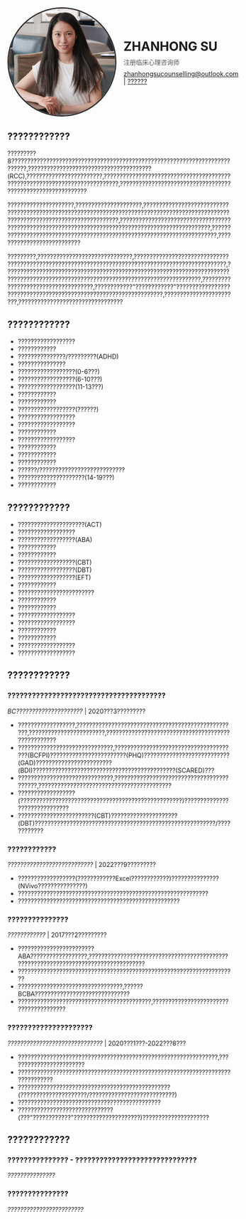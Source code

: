 <div style="display: flex; align-items: center; margin-bottom: 2rem;">
  <img src="bio.jpg" alt="ZHANHONG PHOTO" style="width: 240px; height: 240px; border-radius: 50%; object-fit: cover; border: 3px solid #333; margin-right: 1rem;">
  <div>
    <h1 style="margin: 0;">ZHANHONG SU</h1>
    <p style="margin: 0.5rem 0; color: #555;">注册临床心理咨询师</p>
    <p style="margin: 0; font-size: 0.9rem;">
      <a href="mailto:zhanhongsucounselling@outlook.com">zhanhongsucounselling@outlook.com</a> | 
      <a href="https://www.linkedin.com/in/viola-su-b67143166/">??????</a> 
    </p>
  </div>
</div>

## ????????????
?????????8???????????????????????????????????????????????????????????????????????????,???????????????????????????????????????(RCC),????????????????????????,???????????????????????????????????????????????????????????????????????????,????????????????????????????????????????????????????????????

?????????????????????,?????????????????????,????????????????????????????????????????????????????????????????????????????????????????????????????????????????????????????????????,???????????????????????????????????????????????????????????????????????????????????????????????????,????????????????????????????????????????????????????????????????????????,???????????????????????????

?????????,??????????????????????????????,???????????????????????????????????????????????????????????????????????????????????????????????????,????????????????????????????????????????????????????????????????????????????????????????????????????????????????????????????????????,????????????????????????????????????,????????????"????????????"??????????????????????????????????????????????????????????????????,????????????????????????,?????????????????????????????????

## ????????????
- ??????????????????
- ????????????
- ???????????????/?????????(ADHD)
- ???????????????
- ??????????????????(0-6???)
- ??????????????????(6-10???)
- ??????????????????(11-13???)
- ????????????
- ????????????
- ??????????????????(??????)
- ??????????????????
- ??????????????????
- ????????????
- ??????????????????
- ????????????
- ????????????
- ????????????
- ??????/???????????????????????????
- ?????????????????????(14-19???)
- ????????????


## ????????????
- ?????????????????????(ACT)
- ??????????????????
- ??????????????????(ABA)
- ????????????
- ????????????
- ??????????????????(CBT)
- ??????????????????(DBT)
- ??????????????????(EFT)
- ????????????
- ????????????????????????
- ????????????
- ????????????
- ??????????????????
- ??????????????????
- ????????????
- ????????????
- ??????????????????
- ??????????????????


## ????????????

### ??????????????????????????????????????? 
*BC?????????????????????* | 2020???3?????????  
- ??????????????????,???????????????????????????????????????????????????,????????????????????????,???????????????????????????????????????????????????
- ??????????????????????????????,???????????????????????????????????????(BCFPI)????????????????????????(PHQ)???????????????????????????(GAD)????????????????????????(BDI)?????????????????????????????????????????????(SCARED)???
- ??????????????????????????????,??????????????????????????????????????????,??????????????????????????????????????????
- ??????????????????(???????????????????????????????????????????????????)??????????????????????????????
- ????????????????????????(CBT)?????????????????????(DBT)?????????????????????????????????????????????????????????/????????????

### ???????????? 
*???????????????????????????* | 2022???9?????????

- ??????????????????(????????????Excel????????????)???????????????(NVivo???????????????)
- ????????????????????????????????????????????????????????????
- ???????????????????????????????????????????????????

### ???????????????
*????????????* | 2017???2?????????

- ????????????????????????ABA??????????????????,????????????????????????????????????????????????????????????????????????????????????
- ?????????????????????????????????????????????????????????????????????
- ?????????????????????????????????,??????BCBA??????????????????????????????
- ??????????????????????????????????????????,???????????????????????????????????????

### ?????????????????????
*??????????????????????????????* | 2020???1???-2022???8???

- ???????????????????????????????????????????????????????????????,????????????????????????
- ??????????????????????????????????????????????????????????????????????????????
- ????????????????????????????????????????????????(?????????????????????/???????????????????????????)
- ?????????????????????????????????????????????
- ??????????????????????????????(???"????????????"?????????????????????)?????????????????????

## ????????????

### ??????????????? - ??????????????????????????????
*???????????????* 

### ???????????????  
*????????????????????????* 


